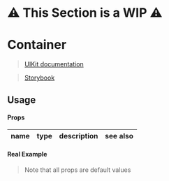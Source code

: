# ⚠️ This Section is a WIP ⚠️


# Container
> [UIKit documentation](https://getuikit.com/docs/Container)

> [Storybook](https://0c370t.github.io/Svelte-UIKit3/docs/?path=/story/Container--main)
## Usage

#### Props
| name        | type  | description                  | see also                        |
|-------------|-------|------------------------------|---------------------------------|

#### Real Example
> Note that all props are default values
